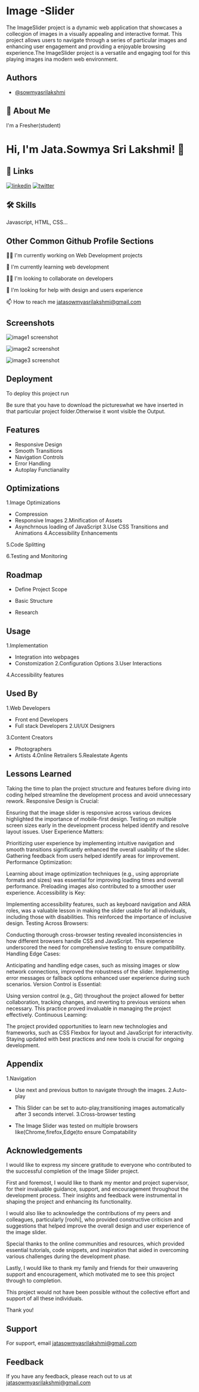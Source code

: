 # Image -Slider

The ImageSlider project is a dynamic web application that showcases a collecgion of images in a visually appealing and interactive format. This project allows users to navigate through a series of particular images and enhancing user engagement and providing a enjoyable browsing experience.The ImageSlider project is a versatile and engaging tool for this playing images ina modern web environment.


## Authors

- [@sowmyasrilakshmi](https://www.github.com/octokatherine)


## 🚀 About Me
I'm a Fresher(student)



# Hi, I'm Jata.Sowmya Sri Lakshmi! 👋


## 🔗 Links

[![linkedin](https://img.shields.io/badge/linkedin-0A66C2?style=for-the-badge&logo=linkedin&logoColor=white)](https://www.linkedin.com/)
[![twitter](https://img.shields.io/badge/twitter-1DA1F2?style=for-the-badge&logo=twitter&logoColor=white)](https://twitter.com/)


## 🛠 Skills
Javascript, HTML, CSS...


## Other Common Github Profile Sections
👩‍💻 I'm currently working on Web Development projects

🧠 I'm currently learning web development

👯‍♀️ I'm looking to collaborate on developers

🤔 I'm looking for help with design and users experience

📫 How to reach me jatasowmyasrilakshmi@gmail.com


## Screenshots

![image1 screenshot](https://in.docworkspace.com/d/sIHjh6ZSqAs_fkL8G)

![image2 screenshot](https://in.docworkspace.com/d/sIPnh6ZSqAq7gkL8G)

![image3 screenshot](https://in.docworkspace.com/d/sIBfh6ZSqArXhkL8G)


## Deployment

To deploy this project run

  Be sure that you have to download the pictureswhat we have inserted in that
particular project folder.Otherwise it wont visible the Output.



## Features

- Responsive Design
- Smooth Transitions
- Navigation Controls
- Error Handling
- Autoplay Functianality 


## Optimizations

1.Image Optimizations

- Compression
 - Responsive Images 2.Minification of Assets
- Asynchrnous loading of JavaScript 3.Use CSS     Transitions and Animations
4.Accessibility Enhancements

5.Code Splitting

6.Testing and Monitoring


## Roadmap

- Define Project Scope

- Basic Structure

- Research


## Usage

1.Implementation

- Integration into webpages
- Constomization 2.Configuration Options
3.User Interactions

4.Accessibility features


## Used By

1.Web Developers

- Front end Developers
- Full stack Developers
2.UI/UX Designers

3.Content Creators

- Photographers
- Artists 4.Online Retrailers
5.Realestate Agents


## Lessons Learned

Taking the time to plan the project structure and features before diving into coding helped streamline the development process and avoid unnecessary rework. Responsive Design is Crucial:

Ensuring that the image slider is responsive across various devices highlighted the importance of mobile-first design. Testing on multiple screen sizes early in the development process helped identify and resolve layout issues. User Experience Matters:

Prioritizing user experience by implementing intuitive navigation and smooth transitions significantly enhanced the overall usability of the slider. Gathering feedback from users helped identify areas for improvement. Performance Optimization:

Learning about image optimization techniques (e.g., using appropriate formats and sizes) was essential for improving loading times and overall performance. Preloading images also contributed to a smoother user experience. Accessibility is Key:

Implementing accessibility features, such as keyboard navigation and ARIA roles, was a valuable lesson in making the slider usable for all individuals, including those with disabilities. This reinforced the importance of inclusive design. Testing Across Browsers:

Conducting thorough cross-browser testing revealed inconsistencies in how different browsers handle CSS and JavaScript. This experience underscored the need for comprehensive testing to ensure compatibility. Handling Edge Cases:

Anticipating and handling edge cases, such as missing images or slow network connections, improved the robustness of the slider. Implementing error messages or fallback options enhanced user experience during such scenarios. Version Control is Essential:

Using version control (e.g., Git) throughout the project allowed for better collaboration, tracking changes, and reverting to previous versions when necessary. This practice proved invaluable in managing the project effectively. Continuous Learning:

The project provided opportunities to learn new technologies and frameworks, such as CSS Flexbox for layout and JavaScript for interactivity. Staying updated with best practices and new tools is crucial for ongoing development.


## Appendix

1.Navigation

- Use next and previous button to navigate through the images.
2.Auto-play

- This Slider can be set to auto-play,transitioning images automatically after 3 seconds intervel.
3.Cross-browser testing

- The Image Slider was tested on multiple browsers like(Chrome,firefox,Edge)to ensure Compatability


## Acknowledgements

 I would like to express my sincere gratitude to everyone who contributed to the successful completion of the Image Slider project.

First and foremost, I would like to thank my mentor and project supervisor, for their invaluable guidance, support, and encouragement throughout the development process. Their insights and feedback were instrumental in shaping the project and enhancing its functionality.

I would also like to acknowledge the contributions of my peers and colleagues, particularly [roohi], who provided constructive criticism and suggestions that helped improve the overall design and user experience of the image slider.

Special thanks to the online communities and resources, which provided essential tutorials, code snippets, and inspiration that aided in overcoming various challenges during the development phase.

Lastly, I would like to thank my family and friends for their unwavering support and encouragement, which motivated me to see this project through to completion.

This project would not have been possible without the collective effort and support of all these individuals. 

Thank you!
## Support

For support, email jatasowmyasrilakshmi@gmail.com


## Feedback

If you have any feedback, please reach out to us at jatasowmyasrilakshmi@gmail.com



